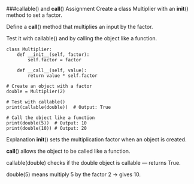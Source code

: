 ###callable() and __call__()
Assignment
Create a class Multiplier with an __init__() method to set a factor.

Define a __call__() method that multiplies an input by the factor.

Test it with callable() and by calling the object like a function.

```
class Multiplier:
    def __init__(self, factor):
        self.factor = factor

    def __call__(self, value):
        return value * self.factor

# Create an object with a factor
double = Multiplier(2)

# Test with callable()
print(callable(double))  # Output: True

# Call the object like a function
print(double(5))  # Output: 10
print(double(10)) # Output: 20

```
Explanation
__init__() sets the multiplication factor when an object is created.

__call__() allows the object to be called like a function.

callable(double) checks if the double object is callable — returns True.

double(5) means multiply 5 by the factor 2 → gives 10.
